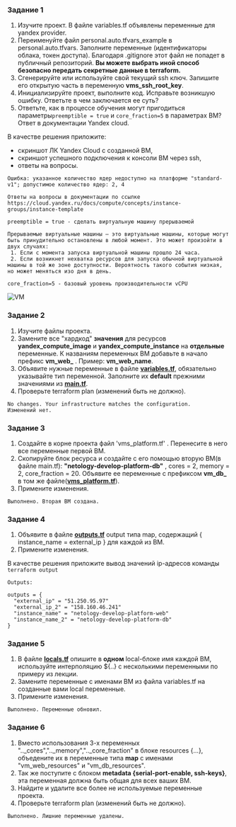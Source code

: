 ### Задание 1

1. Изучите проект. В файле variables.tf объявлены переменные для yandex provider.
2. Переименуйте файл personal.auto.tfvars_example в personal.auto.tfvars. Заполните переменные (идентификаторы облака, токен доступа). Благодаря .gitignore этот файл не попадет в публичный репозиторий. **Вы можете выбрать иной способ безопасно передать секретные данные в terraform.**
3. Сгенерируйте или используйте свой текущий ssh ключ. Запишите его открытую часть в переменную **vms_ssh_root_key**.
4. Инициализируйте проект, выполните код. Исправьте возникшую ошибку. Ответьте в чем заключается ее суть?
5. Ответьте, как в процессе обучения могут пригодиться параметры```preemptible = true``` и ```core_fraction=5``` в параметрах ВМ? Ответ в документации Yandex cloud.

В качестве решения приложите:
- скриншот ЛК Yandex Cloud с созданной ВМ,
- скриншот успешного подключения к консоли ВМ через ssh,
- ответы на вопросы.

```
Ошибка: указанное количество ядер недоступно на платформе "standard-v1"; допустимое количество ядер: 2, 4

Ответы на вопросы в документации по ссылке https://cloud.yandex.ru/docs/compute/concepts/instance-groups/instance-template

preemptible = true - сделать виртуальную машину прерываемой

Прерываемые виртуальные машины — это виртуальные машины, которые могут быть принудительно остановлены в любой момент. Это может произойти в двух случаях:
 1. Если с момента запуска виртуальной машины прошло 24 часа.
 2. Если возникнет нехватка ресурсов для запуска обычной виртуальной машины в той же зоне доступности. Вероятность такого события низкая, но может меняться изо дня в день.

core_fraction=5 - базовый уровень производительности vCPU
```

![VM](https://github.com/SergeyKorchak/devops-netology/assets/119151349/13673792-afde-4ab4-b3e2-11f3bec5f525)

### Задание 2

1. Изучите файлы проекта.
2. Замените все "хардкод" **значения** для ресурсов **yandex_compute_image** и **yandex_compute_instance** на **отдельные** переменные. К названиям переменных ВМ добавьте в начало префикс **vm_web_** .  Пример: **vm_web_name**.
2. Объявите нужные переменные в файле [**variables.tf**](https://github.com/SergeyKorchak/devops-netology/blob/main/terraform-02/02/src/variables.tf), обязательно указывайте тип переменной. Заполните их **default** прежними значениями из [**main.tf**](https://github.com/SergeyKorchak/devops-netology/blob/main/terraform-02/02/src/main.tf). 
3. Проверьте terraform plan (изменений быть не должно). 

```
No changes. Your infrastructure matches the configuration.
Изменений нет.
```

### Задание 3

1. Создайте в корне проекта файл 'vms_platform.tf' . Перенесите в него все переменные первой ВМ.
2. Скопируйте блок ресурса и создайте с его помощью вторую ВМ(в файле main.tf): **"netology-develop-platform-db"** ,  cores  = 2, memory = 2, core_fraction = 20. Объявите ее переменные с префиксом **vm_db_** в том же файле([**vms_platform.tf**](https://github.com/SergeyKorchak/devops-netology/blob/main/terraform-02/02/src/vms_platform.tf)).
3. Примените изменения.

```
Выполнено. Вторая ВМ создана.
```

### Задание 4

1. Объявите в файле [**outputs.tf**](https://github.com/SergeyKorchak/devops-netology/blob/main/terraform-02/02/src/outputs.tf) output типа map, содержащий { instance_name = external_ip } для каждой из ВМ.
2. Примените изменения.

В качестве решения приложите вывод значений ip-адресов команды ```terraform output```

```
Outputs:

outputs = {
  "external_ip" = "51.250.95.97"
  "external_ip_2" = "158.160.46.241"
  "instance_name" = "netology-develop-platform-web"
  "instance_name_2" = "netology-develop-platform-db"
}
```

### Задание 5

1. В файле [**locals.tf**](https://github.com/SergeyKorchak/devops-netology/blob/main/terraform-02/02/src/locals.tf) опишите в **одном** local-блоке имя каждой ВМ, используйте интерполяцию ${..} с несколькими переменными по примеру из лекции.
2. Замените переменные с именами ВМ из файла variables.tf на созданные вами local переменные.
3. Примените изменения.

```
Выполнено. Переменные обновил.
```

### Задание 6

1. Вместо использования 3-х переменных  ".._cores",".._memory",".._core_fraction" в блоке  resources {...}, объедените их в переменные типа **map** с именами "vm_web_resources" и "vm_db_resources".
2. Так же поступите с блоком **metadata {serial-port-enable, ssh-keys}**, эта переменная должна быть общая для всех ваших ВМ.
3. Найдите и удалите все более не используемые переменные проекта.
4. Проверьте terraform plan (изменений быть не должно).

```
Выполнено. Лишние переменные удалены.
```
